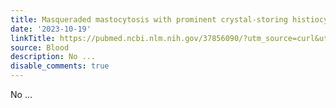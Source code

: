 ```yaml
---
title: Masqueraded mastocytosis with prominent crystal-storing histiocytic infiltration
date: '2023-10-19'
linkTitle: https://pubmed.ncbi.nlm.nih.gov/37856090/?utm_source=curl&utm_medium=rss&utm_campaign=journals&utm_content=7603509&fc=None&ff=20231019180737&v=2.17.9.post6+86293ac
source: Blood
description: No ...
disable_comments: true
---
```

No ...